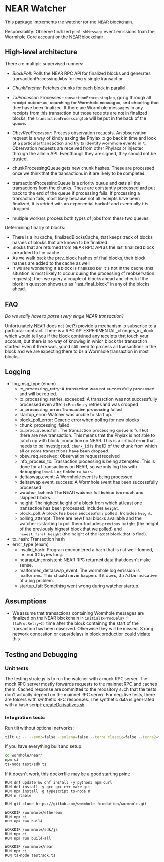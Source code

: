 # NEAR Watcher
This package implements the watcher for the NEAR blockchain.

Responsibility: Observe finalized `publishMessage` event emissions from the Wormhole Core account on the NEAR blockchain.

## High-level architecture
There are multiple supervised runners:
* *BlockPoll*: Polls the NEAR RPC API for finalized blocks and generates transactionProcessingJobs for every single transaction
* *ChunkFetcher*: Fetches chunks for each block in parallel
* *TxProcessor*: Processes `transactionProcessingJob`, going through all receipt outcomes, searching for Wormhole messages, and checking that they have been finalized. If there are Wormhole messages in any receipts from this transaction but those receipts are not in finalized blocks, the `transactionProcessingJob` will be put in the back of the queue.
* *ObsvReqProcessor*: Process observation requests. An observation request is a way of kindly asking the Phylax to go back in time and look at a particular transaction and try to identify wormhole events in it. Observation requests are received from other Phylaxs or injected through the admin API. Eventhough they are signed, they should not be trusted.


* chunkProcessingQueue gets new chunk hashes.
	These are processed once we think that the transactions in it are likely to be completed.
* transactionProcessingQueue is a priority queue and gets all the transactions from the chunks.
	These are constantly processed and put back to the end of the queue if processing fails.
	If processing a transaction fails, most likely because not all receipts have been finalized, it is retried with an exponential backoff and eventually it is dropped.
* multiple workers process both types of jobs from these two queues

Determining finality of blocks:
* There is a lru cache, finalizedBlocksCache, that keeps track of blocks hashes of blocks that are known to be finalized
* Blocks that are returned from NEAR RPC API as the last finalized block are added to the cache
* As we walk back the prev_block hashes of final blocks, their block hashes are added to the cache as well
* If we are wondering if a block is finalized but it's not in the cache (this situation is most likely to occur
	during the processing of reobservation requests), then we query a couple of blocks ahead and check if the block in
	question shows up as "last_final_block" in any of the blocks ahead.

## FAQ
*Do we really have to parse every single NEAR transaction?*

Unfortunately NEAR does not (yet?) provide a mechanism to subscribe to a particular contract.
There is a RPC API EXPERIMENTAL_changes_in_block which would tell you if the block contained any receipts that touch your account, but there is no way of knowing in which block the transaction started. Even if there was, you'd still need to process all transactions in the block and we are expecting there to be a Wormhole transaction in most blocks.

## Logging
* log_msg_type (enum)
	* tx_processing_retry: A transaction was not successfully processed and will be retried.
	* tx_processing_retries_exceeded: A transaction was not successfully processed even after `txProcRetry` retries and was dropped
	* tx_processing_error: Transaction processing failed
	* startup_error: Watcher was unable to start up.
	* block_poll_error: Generic error when polling for new blocks
	* chunk_processing_failed
	* tx_proc_queue_full: The transaction processing queue is full but there are new transaction. This means that the Phylax is not able to catch up with block production on NEAR. This is a critical error that needs to be investigated. `chunk_id` is the ID of the chunk from which all or some transactions have been dropped.
	* obsv_req_received: Observation request received
	* info_process_tx: Transaction processing is being attempted. This is done for all transactions on NEAR, so we only log this with debugging level. Log fields: `tx_hash`.
	* deltaswap_event: A Wormhole event is being processed
	* deltaswap_event_success: A Wormhole event has been successfully processed
	* watcher_behind: The NEAR watcher fell behind too much and skipped blocks.
	* height: The highest height of a block from which at least one transaction has been processed. Includes `height`.
	* block_poll: A block has been successfully polled. Includes `height`.
	* polling_attempt: There are new final blocks available and the watcher is starting to poll them. Includes `previous_height` (the height of the previously highest block that we polled) and `newest_final_height` (the height of the latest block that is final).
* tx_hash: Transaction hash
* error_type (enum)
	* invalid_hash: Program encountered a hash that is not well-formed, i.e. not 32 bytes long.
	* nearapi_inconsistent: NEAR RPC returned data that doesn't make sense.
	* malformed_deltaswap_event: The wormhole log emission is malformed. This should never happen. If it does, that'd be indicative of a big problem.
	* startup_fail: Something went wrong during watcher startup.


## Assumptions
* We assume that transactions containing Wormhole messages are finalized on the NEAR blockchain in `initialTxProcDelay ^ (txProcRetry+2)` time after the block containing the start of the transaction has been observed. Otherwise they will be missed. Strong network congestion or gaps/delays in block production could violate this.

## Testing and Debugging

### Unit tests
The testing strategy is to run the watcher with a mock RPC server. The mock RPC server mostly forwards requests to the mainnet RPC and caches them. Cached response are committed to the repository such that the tests don't actually depend on the mainnet RPC server.
For negative tests, there are folders with synthetic RPC responses. The synthetic data is generated with a bash script: [createDerivatives.sh](nearapi/mock/createDeriviates.sh).

### Integration tests
Run tilt without optional networks:
```sh
tilt up -- --evm2=false --solana=false --terra_classic=false --terra2=false
```

If you have everything built and setup:
```sh
cd wormhole/near/
npm ci
ts-node test/sdk.ts
```

If it doesn't work, this dockerfile may be a good starting point:
```docker
RUN dnf update && dnf install -y python3 npm curl
RUN dnf install -y gcc gcc-c++ make git
RUN npm install -g typescript ts-node n
RUN n stable

RUN git clone https://github.com/wormhole-foundation/wormhole.git

WORKDIR /wormhole/ethereum
RUN npm ci
RUN npm run build

WORKDIR /wormhole/sdk/js
RUN npm ci
RUN npm run build-all

WORKDIR /wormhole/near
RUN npm ci
RUN ts-node test/sdk.ts
```


